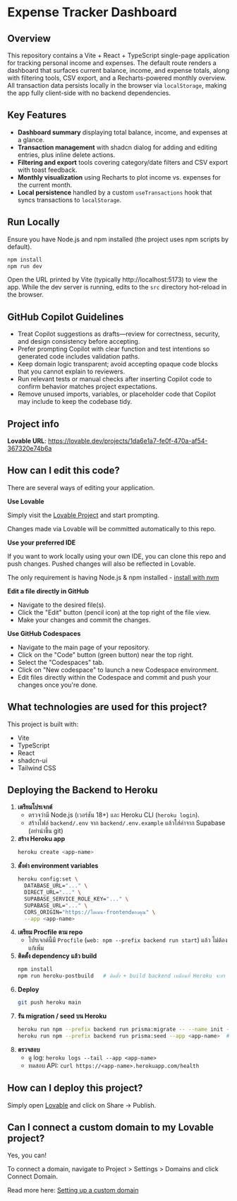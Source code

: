 # Expense Tracker Dashboard

## Overview

This repository contains a Vite + React + TypeScript single-page application for tracking personal income and expenses. The default route renders a dashboard that surfaces current balance, income, and expense totals, along with filtering tools, CSV export, and a Recharts-powered monthly overview. All transaction data persists locally in the browser via `localStorage`, making the app fully client-side with no backend dependencies.

## Key Features

- **Dashboard summary** displaying total balance, income, and expenses at a glance.
- **Transaction management** with shadcn dialog for adding and editing entries, plus inline delete actions.
- **Filtering and export** tools covering category/date filters and CSV export with toast feedback.
- **Monthly visualization** using Recharts to plot income vs. expenses for the current month.
- **Local persistence** handled by a custom `useTransactions` hook that syncs transactions to `localStorage`.

## Run Locally

Ensure you have Node.js and npm installed (the project uses npm scripts by default).

```sh
npm install
npm run dev
```

Open the URL printed by Vite (typically http://localhost:5173) to view the app. While the dev server is running, edits to the `src` directory hot-reload in the browser.

## GitHub Copilot Guidelines

- Treat Copilot suggestions as drafts—review for correctness, security, and design consistency before accepting.
- Prefer prompting Copilot with clear function and test intentions so generated code includes validation paths.
- Keep domain logic transparent; avoid accepting opaque code blocks that you cannot explain to reviewers.
- Run relevant tests or manual checks after inserting Copilot code to confirm behavior matches project expectations.
- Remove unused imports, variables, or placeholder code that Copilot may include to keep the codebase tidy.

## Project info

**Lovable URL**: https://lovable.dev/projects/1da6e1a7-fe0f-470a-af54-367320e74b6a

## How can I edit this code?

There are several ways of editing your application.

**Use Lovable**

Simply visit the [Lovable Project](https://lovable.dev/projects/1da6e1a7-fe0f-470a-af54-367320e74b6a) and start prompting.

Changes made via Lovable will be committed automatically to this repo.

**Use your preferred IDE**

If you want to work locally using your own IDE, you can clone this repo and push changes. Pushed changes will also be reflected in Lovable.

The only requirement is having Node.js & npm installed - [install with nvm](https://github.com/nvm-sh/nvm#installing-and-updating)

**Edit a file directly in GitHub**

- Navigate to the desired file(s).
- Click the "Edit" button (pencil icon) at the top right of the file view.
- Make your changes and commit the changes.

**Use GitHub Codespaces**

- Navigate to the main page of your repository.
- Click on the "Code" button (green button) near the top right.
- Select the "Codespaces" tab.
- Click on "New codespace" to launch a new Codespace environment.
- Edit files directly within the Codespace and commit and push your changes once you're done.

## What technologies are used for this project?

This project is built with:

- Vite
- TypeScript
- React
- shadcn-ui
- Tailwind CSS

## Deploying the Backend to Heroku

1. **เตรียมโปรเจกต์**  
   - ตรวจว่ามี Node.js (เวอร์ชัน 18+) และ Heroku CLI (`heroku login`).  
   - สร้างไฟล์ `backend/.env` จาก `backend/.env.example` แล้วใส่ค่าจาก Supabase (อย่านำขึ้น git)
2. **สร้าง Heroku app**  
   ```bash
   heroku create <app-name>
   ```
3. **ตั้งค่า environment variables**  
   ```bash
   heroku config:set \
     DATABASE_URL="..." \
     DIRECT_URL="..." \
     SUPABASE_SERVICE_ROLE_KEY="..." \
     SUPABASE_URL="..." \
     CORS_ORIGIN="https://โดเมน-frontendของคุณ" \
     --app <app-name>
   ```
4. **เตรียม Procfile ตาม repo**  
   - โปรเจกต์นี้มี `Procfile` (`web: npm --prefix backend run start`) แล้ว ไม่ต้องแก้เพิ่ม
5. **ติดตั้ง dependency แล้ว build**  
   ```bash
   npm install
   npm run heroku-postbuild   # ติดตั้ง + build backend เหมือนที่ Heroku จะทำ
   ```
6. **Deploy**  
   ```bash
   git push heroku main
   ```
7. **รัน migration / seed บน Heroku**  
   ```bash
   heroku run npm --prefix backend run prisma:migrate -- --name init --app <app-name>
   heroku run npm --prefix backend run prisma:seed --app <app-name>  # ถ้าต้องการ seed
   ```
8. **ตรวจสอบ**  
   - ดู log: `heroku logs --tail --app <app-name>`  
   - ทดสอบ API: `curl https://<app-name>.herokuapp.com/health`

## How can I deploy this project?

Simply open [Lovable](https://lovable.dev/projects/1da6e1a7-fe0f-470a-af54-367320e74b6a) and click on Share -> Publish.

## Can I connect a custom domain to my Lovable project?

Yes, you can!

To connect a domain, navigate to Project > Settings > Domains and click Connect Domain.

Read more here: [Setting up a custom domain](https://docs.lovable.dev/features/custom-domain#custom-domain)
